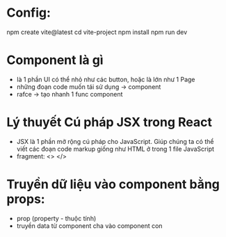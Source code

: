 # Config:

npm create vite@latest
cd vite-project
npm install
npm run dev

# Component là gì

- là 1 phần UI có thể nhỏ như các button, hoặc là lớn như 1 Page
- những đoạn code muốn tái sử dụng -> component
- rafce -> tạo nhanh 1 func component

# Lý thuyết Cú pháp JSX trong React

- JSX là 1 phần mở rộng cú pháp cho JavaScript. Giúp chúng ta có thể viết các đoạn code markup giống như HTML ở trong 1 file JavaScript
- fragment: <> </>

# Truyền dữ liệu vào component bằng props:

- prop (property - thuộc tính)
- truyền data từ component cha vào component con
